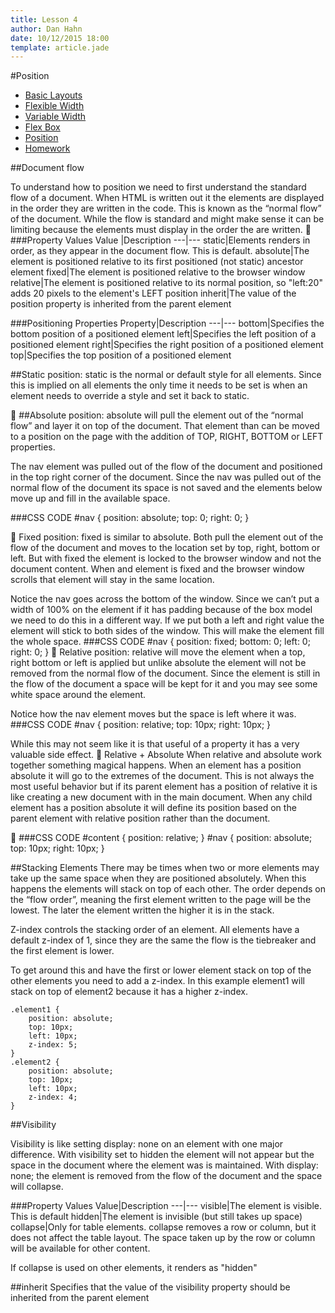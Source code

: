 ```yaml
---
title: Lesson 4
author: Dan Hahn
date: 10/12/2015 18:00
template: article.jade
---
```


#Position

* [Basic Layouts]()
* [Flexible Width](flexable.html)
* [Variable Width](varable.html)
* [Flex Box](flex.html)
* [Position](position.html)
* [Homework](homework.html)

##Document flow

To understand how to position we need to first understand the standard flow of a document.  When HTML is written out it the elements are displayed in the order they are written in the code.  This is known as the “normal flow” of the document.  While the flow is standard and might make sense it can be limiting because the elements must display in the order the are written.

###Property Values
Value  |Description
---|---
static|Elements renders in order, as they appear in the document flow. This is default.
absolute|The element is positioned relative to its first positioned (not static) ancestor element
fixed|The element is positioned relative to the browser window
relative|The element is positioned relative to its normal position, so "left:20" adds 20 pixels to the element's LEFT position
inherit|The value of the position property is inherited from the parent element

###Positioning Properties
Property|Description
---|---
bottom|Specifies the bottom position of a positioned element
left|Specifies the left position of a positioned element
right|Specifies the right position of a positioned element
top|Specifies the top position of a positioned element

##Static
position: static is the normal or default style for all elements.  Since this is implied on all elements the only time it needs to be set is when an element needs to override a style and set it back to static.


##Absolute
position: absolute will pull the element out of the “normal flow” and layer it on top of the document.  That element than can be moved to a position on the page with the addition of TOP, RIGHT, BOTTOM or LEFT properties.


The nav element was pulled out of the flow of the document and positioned in the top right corner of the document.  Since the nav was pulled out of the normal flow of the document its space is not saved and the elements below move up and fill in the available space.

###CSS CODE
    #nav {
        position: absolute;
        top: 0;
        right: 0;
    }


Fixed
position: fixed is similar to absolute.  Both pull the element out of the flow of the document and moves to the location set by top, right, bottom or left.  But with fixed the element is locked to the browser window and not the document content.  When and element is fixed and the browser window scrolls that element will stay in the same location.  


Notice the nav goes across the bottom of the window.  Since we can’t put a width of 100% on the element if it has padding because of the box model we need to do this in a different way.  If we put both a left and right value the element will stick to both sides of the window. This will make the element fill the whole space.
###CSS CODE
    #nav {
        position: fixed;
        bottom: 0;
        left: 0;
        right: 0;
    }

Relative
position: relative will move the element when a top, right bottom or left is applied but unlike absolute the element will not be removed from the normal flow of the document.  Since the element is still in the flow of the document a space will be kept for it and you may see some white space around the element.


Notice how the nav element moves but the space is left where it was.  
###CSS CODE
    #nav {
        position: relative;
        top: 10px;
        right: 10px;
    }

While this may not seem like it is that useful of a property it has a very valuable side effect.

Relative + Absolute
When relative and absolute work together something magical happens.  When an element has a position absolute it will go to the extremes of the document.  This is not always the most useful behavior but if its parent element has a position of relative it is like creating a new document with in the main document. When any child element has a position absolute it will define its position based on the parent element with relative position rather than the document.



###CSS CODE
    #content {
        position: relative;
    }
    #nav {
        position: absolute;
        top: 10px;
        right: 10px;
    }

##Stacking Elements
There may be times when two or more elements may take up the same space when they are positioned absolutely.  When this happens the elements will stack on top of each other.  The order depends on the “flow order”, meaning the first element written to the page will be the lowest.  The later the element written the higher it is in the stack.

Z-index controls the stacking order of an element. All elements have a default z-index of 1, since they are the same the flow is the tiebreaker and the first element is lower.

To get around this and have the first or lower element stack on top of the other elements you need to add a z-index. In this example element1 will stack on top of element2 because it has a higher z-index.

    .element1 {
        position: absolute;
        top: 10px;
        left: 10px;
        z-index: 5;
    }
    .element2 {
        position: absolute;
        top: 10px;
        left: 10px;
        z-index: 4;
    }

##Visibility

Visibility is like setting display: none on an element with one major difference. With visibility set to hidden the element will not appear but the space in the document where the element was is maintained. With display: none; the element is removed from the flow of the document and the space will collapse.

###Property Values
Value|Description
---|---
visible|The element is visible. This is default
hidden|The element is invisible (but still takes up space)
collapse|Only for table elements. collapse removes a row or column, but it does not affect the table layout. The space taken up by the row or column will be available for other content.

If collapse is used on other elements, it renders as "hidden"

##inherit
Specifies that the value of the visibility property should be inherited from the parent element
